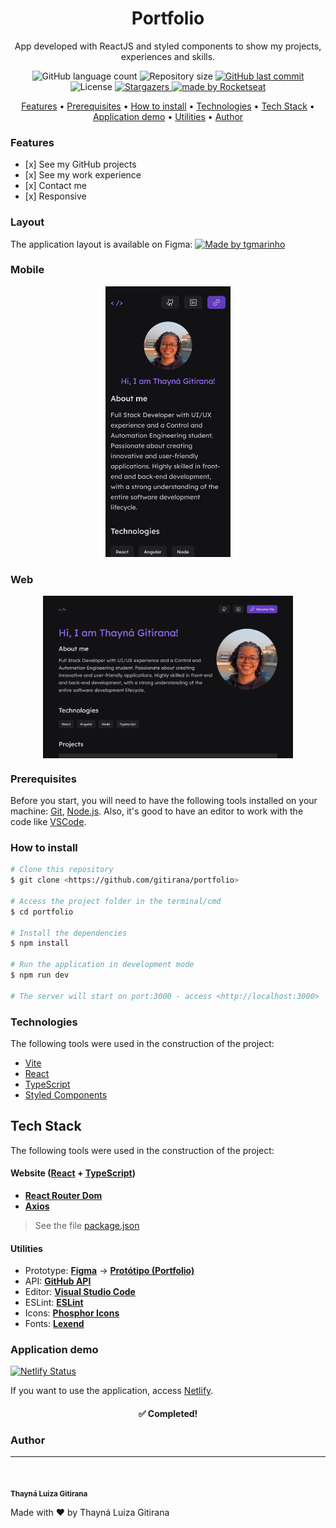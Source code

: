 <h1 align="center">Portfolio</h1>
<p align="center">App developed with ReactJS and styled components to show my projects, experiences and skills.</p>

<p align="center">
  <img alt="GitHub language count" src="https://img.shields.io/github/languages/count/gitirana/portfolio?color=%2304D361">

  <img alt="Repository size" src="https://img.shields.io/github/repo-size/gitirana/portfolio">
  
  <a href="https://github.com/tgmarinho/README-ecoleta/commits/master">
    <img alt="GitHub last commit" src="https://img.shields.io/github/last-commit/gitirana/portfolio">
  </a>
    
   <img alt="License" src="https://img.shields.io/badge/license-MIT-brightgreen">
   <a href="https://github.com/gitirana/portfolio/stargazers">
    <img alt="Stargazers" src="https://img.shields.io/github/stars/gitirana/portfolio?style=social">
  </a>

  <a href="https://rocketseat.com.br">
    <img alt="made by Rocketseat" src="https://img.shields.io/badge/made%20by-Thayná Gitirana-%237519C1">
  </a>
</p>

<p align="center">
 <a href="#features">Features</a> • 
 <a href="#prerequisites">Prerequisites</a> • 
 <a href="#how-to-install">How to install</a> • 
 <a href="#technologies">Technologies</a> • 
<a href="#tech-stack">Tech Stack</a> • 
 <a href="#app-demo">Application demo</a> • 
 <a href="#utilities">Utilities</a> • 
 <a href="#author">Author</a>
</p>


<h3>Features</h3>

<ul>
  <li>[x] See my GitHub projects</li>
  <li>[x] See my work experience</li>
  <li>[x] Contact me</li>
  <li>[x] Responsive</li>
</ul>

<h3>Layout</h3>
The application layout is available on Figma:

<a href="https://www.figma.com/file/UsAqwmXW0brw3er6TYUSop/Portfolio?type=design&node-id=0%3A1&mode=design&t=NphUhPssyGnbckKH-1">
  
  <img alt="Made by tgmarinho" src="https://img.shields.io/badge/Acessar%20Layout%20-Figma-%2304D361">
</a>

### Mobile

<p align="center">
  <img alt="Portfolio" title="#Portfolio" src="src/assets/screenshots/mobile.png" width="200px">
</p>

### Web

<p align="center" style="display: flex; align-items: flex-start; justify-content: center;">
  <img alt="Portfolio" title="#Portfolio" src="src/assets/screenshots/web.png" width="400px">
</p>

<h3>Prerequisites</h3>

<p>Before you start, you will need to have the following tools installed on your machine: 
<a href="https://git-scm.com">Git</a>, <a href="https://nodejs.org/en/">Node.js</a>.
Also, it's good to have an editor to work with the code like <a href="https://code.visualstudio.com/">VSCode</a>.</p>

<h3>How to install</h3>

```bash
# Clone this repository
$ git clone <https://github.com/gitirana/portfolio>

# Access the project folder in the terminal/cmd
$ cd portfolio

# Install the dependencies
$ npm install

# Run the application in development mode
$ npm run dev

# The server will start on port:3000 - access <http://localhost:3000>
```

<h3>Technologies</h3>

<p>The following tools were used in the construction of the project:</p>

<ul>
  <li><a href="https://vitejs.dev/">Vite</a></li>
  <li><a href="https://pt-br.reactjs.org/">React</a></li>
  <li><a href="https://www.typescriptlang.org/">TypeScript</a></li>
  <li><a href="https://styled-components.com/">Styled Components</a></li>
</ul>

## Tech Stack

The following tools were used in the construction of the project:

#### **Website**  ([React](https://reactjs.org/)  +  [TypeScript](https://www.typescriptlang.org/))

-   **[React Router Dom](https://github.com/ReactTraining/react-router/tree/master/packages/react-router-dom)**
-   **[Axios](https://github.com/axios/axios)**

> See the file  [package.json](https://github.com/gitirana/portfolio/blob/main/package.json)

#### **Utilities**

-   Prototype:  **[Figma](https://www.figma.com/)**  →  **[Protótipo (Portfolio)](https://www.figma.com/proto/UsAqwmXW0brw3er6TYUSop/Portfolio?page-id=0%3A1&type=design&node-id=1-1495&viewport=1001%2C331%2C0.21&scaling=scale-down-width&starting-point-node-id=1%3A1495&show-proto-sidebar=1&mode=design)**
-   API:  **[GitHub API](https://docs.github.com/pt/rest?apiVersion=2022-11-28)** 
-   Editor:  **[Visual Studio Code](https://code.visualstudio.com/)** 
-   ESLint:  **[ESLint](https://eslint.org/)**
-   Icons:  **[Phosphor Icons](https://phosphoricons.com/)**
-   Fonts:  **[Lexend](https://fonts.google.com/specimen/Lexend)**

<h3>Application demo</h3>

[![Netlify Status](https://api.netlify.com/api/v1/badges/4063c013-5e15-49e1-b19e-2c3a018745f9/deploy-status)](https://app.netlify.com/sites/gitirana/deploys)

If you want to use the application, access [Netlify](https://gitirana.netlify.app/).

<h4 align="center"> 
	✅ Completed! 
</h4>

<h3>Author</h3>

---

<img style="border-radius: 50%;" src="https://avatars3.githubusercontent.com/u/61708182?s=460&u=e3d31df35b1e4e8095aa2538a17a872e7e85bc6b&v=4" width="80px;" alt="" />

<sub><b>Thayná Luiza Gitirana</b></sub>

Made with ❤️ by Thayná Luiza Gitirana
